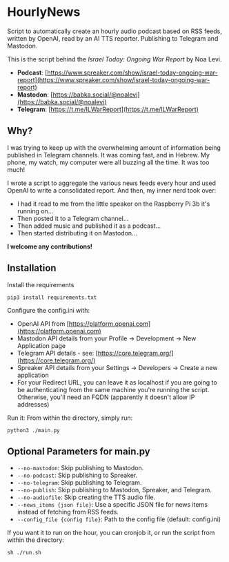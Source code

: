 # HourlyNews

Script to automatically create an hourly audio podcast based on RSS feeds, written by OpenAI, read by an AI TTS reporter. Publishing to Telegram and Mastodon.

This is the script behind the *Israel Today: Ongoing War Report* by Noa Levi.

- **Podcast**: [https://www.spreaker.com/show/israel-today-ongoing-war-report](https://www.spreaker.com/show/israel-today-ongoing-war-report)
- **Mastodon**: [https://babka.social/@noalevi](https://babka.social/@noalevi)
- **Telegram**: [https://t.me/ILWarReport](https://t.me/ILWarReport)

## Why?

I was trying to keep up with the overwhelming amount of information being published in Telegram channels. It was coming fast, and in Hebrew. My phone, my watch, my computer were all buzzing all the time. It was too much!

I wrote a script to aggregate the various news feeds every hour and used OpenAI to write a consolidated report. And then, my inner nerd took over:

- I had it read to me from the little speaker on the Raspberry Pi 3b it's running on...
- Then posted it to a Telegram channel...
- Then added music and published it as a podcast...
- Then started distributing it on Mastodon...

**I welcome any contributions!**

## Installation
Install the requirements

```pip3 install requirements.txt```

Configure the config.ini with:
- OpenAI API from [https://platform.openai.com](https://platform.openai.com)
- Mastodon API details from your Profile -> Development -> New Application page
- Telegram API details - see: [https://core.telegram.org/](https://core.telegram.org/)
- Spreaker API details from your Settings -> Developers -> Create a new application
 - For your Redirect URL, you can leave it as localhost if you are going to be authenticating from the same machine you're running the script. Otherwise, you'll need an FQDN (apparently it doesn't allow IP addresses)

Run it:
From within the directory, simply run:

```python3 ./main.py```

## Optional Parameters for main.py

- `--no-mastodon`: Skip publishing to Mastodon.
- `--no-podcast`: Skip publishing to Spreaker.
- `--no-telegram`: Skip publishing to Telegram.
- `--no-publish`: Skip publishing to Mastodon, Spreaker, and Telegram.
- `--no-audiofile`: Skip creating the TTS audio file.
- `--news_items {json file}`: Use a specific JSON file for news items instead of fetching from RSS feeds.
- `--config_file {config file}`: Path to the config file (default: config.ini)


If you want it to run on the hour, you can cronjob it, or run the script from within the directory:

```sh ./run.sh```
